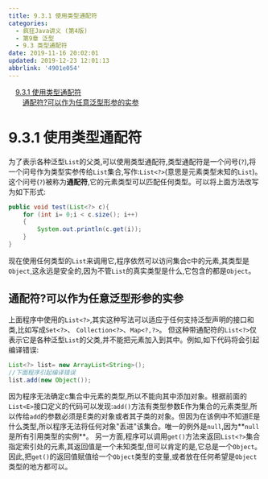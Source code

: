 ```yaml
---
title: 9.3.1 使用类型通配符
categories: 
  - 疯狂Java讲义 (第4版)
  - 第9章 泛型
  - 9.3 类型通配符
date: 2019-11-16 20:02:01
updated: 2019-12-23 12:01:13
abbrlink: '4901e054'
---
```

<div id='my_toc'><a href="/JavaReadingNotes/4901e054/#9-3-1-使用类型通配符" class="header_1">9.3.1 使用类型通配符</a>&nbsp;<br><a href="/JavaReadingNotes/4901e054/#通配符-可以作为任意泛型形参的实参" class="header_2">通配符?可以作为任意泛型形参的实参</a>&nbsp;<br></div>
<style>.header_1{margin-left: 1em;}.header_2{margin-left: 2em;}.header_3{margin-left: 3em;}.header_4{margin-left: 4em;}.header_5{margin-left: 5em;}.header_6{margin-left: 6em;}</style>
<!--more-->
<script>if (navigator.platform.search('arm')==-1){document.getElementById('my_toc').style.display = 'none';}var e,p = document.getElementsByTagName('p');while (p.length>0) {e = p[0];e.parentElement.removeChild(e);}</script>

<!--end-->
# 9.3.1 使用类型通配符 #
为了表示各种泛型`List`的父类,可以使用类型通配符,类型通配符是一个问号(`?`),将一个问号作为类型实参传给`List`集合,写作:`List<?>`(意思是元素类型未知的`List`)。这个问号(`?`)被称为**通配符**,它的元素类型可以匹配任何类型。可以将上面方法改写为如下形式:
```java
public void test(List<?> c){
    for (int i= 0;i < c.size(); i++)
    {
        System.out.println(c.get(i));
    }
}
```
现在使用任何类型的`List`来调用它,程序依然可以访问集合c中的元素,其类型是`Object`,这永远是安全的,因为不管`List`的真实类型是什么,它包含的都是`Object`。
## 通配符?可以作为任意泛型形参的实参 ##
上面程序中使用的`List<?>`,其实这种写法可以适应于任何支持泛型声明的接口和类,比如写成`Set<?>`、 `Collection<?>`、`Map<?,?>`。
但这种带通配符的`List<?>`仅表示它是各种泛型`List`的父类,并不能把元素加入到其中。例如,如下代码将会引起编译错误:
```java
List<?> list= new ArrayList<String>();
//下面程序引起编译错误
list.add(new Object());
```
因为程序无法确定c集合中元素的类型,所以不能向其中添加对象。根据前面的`List<E>`接口定义的代码可以发现:`add()`方法有类型参数E作为集合的元素类型,所以传给`add`的参数必须是E类的对象或者其子类的对象。但因为在该例中不知道E是什么类型,所以程序无法将任何对象"丢进"该集合。唯一的例外是`null`,因为**`null`是所有引用类型的实例**。
另一方面,程序可以调用`get()`方法来返回`List<?>`集合指定索引处的元素,其返回值是一个未知类型,但可以肯定的是,它总是一个`Object`。因此,把`get()`的返回值赋值给一个`Object`类型的变量,或者放在任何希望是`Object`类型的地方都可以。
